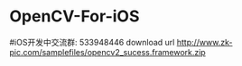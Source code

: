 # OpenCV-For-iOS

#iOS开发中交流群: 533948446
download url
http://www.zk-pic.com/samplefiles/opencv2_sucess.framework.zip
